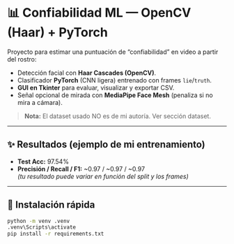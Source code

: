 # 📊 Confiabilidad ML — OpenCV (Haar) + PyTorch

Proyecto para estimar una puntuación de “confiabilidad” en video a partir del rostro:
- Detección facial con **Haar Cascades (OpenCV)**.
- Clasificador **PyTorch** (CNN ligera) entrenado con frames `lie`/`truth`.
- **GUI en Tkinter** para evaluar, visualizar y exportar CSV.
- Señal opcional de mirada con **MediaPipe Face Mesh** (penaliza si no mira a cámara).

> **Nota:** El dataset usado NO es de mi autoría. Ver sección dataset.

---

## ✨ Resultados (ejemplo de mi entrenamiento)
- **Test Acc:** 97.54%  
- **Precisión / Recall / F1:** ~0.97 / ~0.97 / ~0.97  
*(tu resultado puede variar en función del split y los frames)*

---

## 🚀 Instalación rápida

```bash
python -m venv .venv
.venv\Scripts\activate
pip install -r requirements.txt


